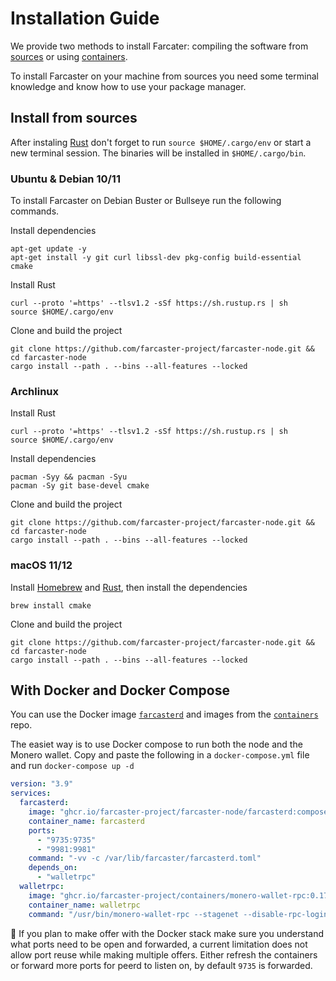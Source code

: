 # Installation Guide

We provide two methods to install Farcater: compiling the software from [sources](#install-from-sources) or using [containers](#with-docker-and-docker-compose).

To install Farcaster on your machine from sources you need some terminal knowledge and know how to use your package manager.

## Install from sources

After instaling [Rust](https://www.rust-lang.org/tools/install) don't forget to run `source $HOME/.cargo/env` or start a new terminal session. The binaries will be installed in `$HOME/.cargo/bin`.

### Ubuntu & Debian 10/11

To install Farcaster on Debian Buster or Bullseye run the following commands.

Install dependencies

```
apt-get update -y
apt-get install -y git curl libssl-dev pkg-config build-essential cmake
```

Install Rust

```
curl --proto '=https' --tlsv1.2 -sSf https://sh.rustup.rs | sh
source $HOME/.cargo/env
```

Clone and build the project

```
git clone https://github.com/farcaster-project/farcaster-node.git && cd farcaster-node
cargo install --path . --bins --all-features --locked
```

### Archlinux

Install Rust

```
curl --proto '=https' --tlsv1.2 -sSf https://sh.rustup.rs | sh
source $HOME/.cargo/env
```

Install dependencies

```
pacman -Syy && pacman -Syu
pacman -Sy git base-devel cmake
```

Clone and build the project

```
git clone https://github.com/farcaster-project/farcaster-node.git && cd farcaster-node
cargo install --path . --bins --all-features --locked
```

### macOS 11/12

Install [Homebrew](https://brew.sh/) and [Rust](https://www.rust-lang.org/tools/install), then install the dependencies

```
brew install cmake
```

Clone and build the project

```
git clone https://github.com/farcaster-project/farcaster-node.git && cd farcaster-node
cargo install --path . --bins --all-features --locked
```

## With Docker and Docker Compose

You can use the Docker image [`farcasterd`](https://github.com/farcaster-project/farcaster-node/pkgs/container/farcaster-node%2Ffarcasterd) and images from the [`containers`](https://github.com/orgs/farcaster-project/packages?repo_name=containers) repo.

The easiet way is to use Docker compose to run both the node and the Monero wallet. Copy and paste the following in a `docker-compose.yml` file and run `docker-compose up -d`

```yaml
version: "3.9"
services:
  farcasterd:
    image: "ghcr.io/farcaster-project/farcaster-node/farcasterd:compose"
    container_name: farcasterd
    ports:
      - "9735:9735"
      - "9981:9981"
    command: "-vv -c /var/lib/farcaster/farcasterd.toml"
    depends_on:
      - "walletrpc"
  walletrpc:
    image: "ghcr.io/farcaster-project/containers/monero-wallet-rpc:0.17.2.3"
    container_name: walletrpc
    command: "/usr/bin/monero-wallet-rpc --stagenet --disable-rpc-login --wallet-dir wallets --daemon-host stagenet.melo.tools:38081 --rpc-bind-ip 0.0.0.0 --rpc-bind-port 38083 --confirm-external-bind"
```

:mag_right: If you plan to make offer with the Docker stack make sure you understand what ports need to be open and forwarded, a current limitation does not allow port reuse while making multiple offers. Either refresh the containers or forward more ports for peerd to listen on, by default `9735` is forwarded.
